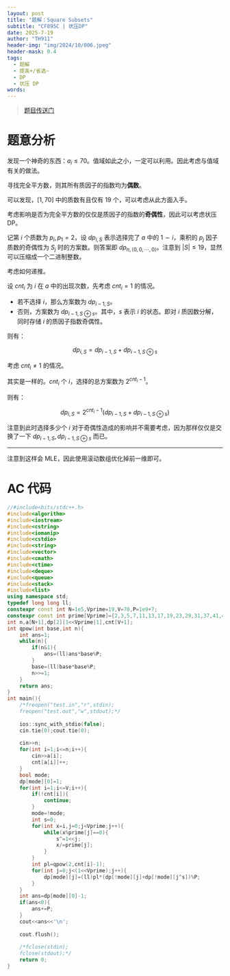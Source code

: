 ```yaml
---
layout: post
title: "题解：Square Subsets"
subtitle: "CF895C | 状压DP"
date: 2025-7-19
author: "TH911"
header-img: "img/2024/10/006.jpeg"
header-mask: 0.4
tags:
  - 题解
  - 提高+/省选−
  - DP
  - 状压 DP
words:
---
```


> [题目传送门](https://www.luogu.com.cn/problem/CF895C)

# 题意分析

发现一个神奇的东西：$a_i\leq70$。值域如此之小，一定可以利用。因此考虑与值域有关的做法。

寻找完全平方数，则其所有质因子的指数均为**偶数**。

可以发现，$[1,70]$ 中的质数有且仅有 $19$ 个，可以考虑从此方面入手。

考虑影响是否为完全平方数的仅仅是质因子的指数的**奇偶性**，因此可以考虑状压 DP。

记第 $i$ 个质数为 $p_i,p_1=2$，设 $\textit{dp}_{i,S}$ 表示选择完了 $a$ 中的 $1\sim i$，乘积的 $p_j$ 因子质数的奇偶性为 $S_j$ 时的方案数。则答案即 $\textit{dp}_{n,\langle0,0,\cdots,0\rangle}$。注意到 $\vert S\vert\leq19$，显然可以压缩成一个二进制整数。

考虑如何递推。

设 $\textit{cnt}_i$ 为 $i$ 在 $a$ 中的出现次数，先考虑 $\textit{cnt}_i=1$ 的情况。

* 若不选择 $i$，那么方案数为 $\textit{dp}_{i-1,S}$。
* 否则，方案数为 $\textit{dp}_{i-1,S\oplus s}$。其中，$s$ 表示 $i$ 的状态。即对 $i$ 质因数分解，同时存储 $i$ 的质因子指数奇偶性。

则有：

$$
\textit{dp}_{i,S}=\textit{dp}_{i-1,S}+\textit{dp}_{i-1,S\oplus s}
$$

考虑 $\textit{cnt}_i\neq 1$ 的情况。

其实是一样的。$\textit{cnt}_i$ 个 $i$，选择的总方案数为 $2^{\textit{cnt}_i-1}$。

则有：

$$
\textit{dp}_{i,S}=2^{\textit{cnt}_i-1}\left(\textit{dp}_{i-1,S}+\textit{dp}_{i-1,S\oplus s}\right)
$$

注意到此时选择多少个 $i$ 对于奇偶性造成的影响并不需要考虑，因为那样仅仅是交换了一下 $\textit{dp}_{i-1,S},\textit{dp}_{i-1,S\oplus s}$ 而已。

***

注意到这样会 MLE，因此使用滚动数组优化掉前一维即可。

# AC 代码

```cpp
//#include<bits/stdc++.h>
#include<algorithm> 
#include<iostream>
#include<cstring>
#include<iomanip>
#include<cstdio>
#include<string>
#include<vector>
#include<cmath>
#include<ctime>
#include<deque>
#include<queue>
#include<stack>
#include<list>
using namespace std;
typedef long long ll;
constexpr const int N=1e5,Vprime=19,V=70,P=1e9+7;
constexpr const int prime[Vprime]={2,3,5,7,11,13,17,19,23,29,31,37,41,43,47,53,59,61,67};
int n,a[N+1],dp[2][1<<Vprime|1],cnt[V+1];
int qpow(int base,int n){
	int ans=1;
	while(n){
		if(n&1){
			ans=(ll)ans*base%P;
		}
		base=(ll)base*base%P;
		n>>=1;
	}
	return ans;
}
int main(){
	/*freopen("test.in","r",stdin);
	freopen("test.out","w",stdout);*/
	
	ios::sync_with_stdio(false);
	cin.tie(0);cout.tie(0);
	
	cin>>n;
	for(int i=1;i<=n;i++){
		cin>>a[i];
		cnt[a[i]]++;
	}
	bool mode;
	dp[mode][0]=1;
	for(int i=1;i<=V;i++){
		if(!cnt[i]){
			continue;
		} 
		mode=!mode;
		int s=0;
		for(int x=i,j=0;j<Vprime;j++){
			while(x%prime[j]==0){
				s^=1<<j;
				x/=prime[j];
			}
		}
		int pl=qpow(2,cnt[i]-1);
		for(int j=0;j<(1<<Vprime);j++){
			dp[mode][j]=(ll)pl*(dp[!mode][j]+dp[!mode][j^s])%P;
		}
	}
	int ans=dp[mode][0]-1;
	if(ans<0){
		ans+=P; 
	}
	cout<<ans<<'\n';
	
	cout.flush();
	
	/*fclose(stdin);
	fclose(stdout);*/
	return 0;
}
```

